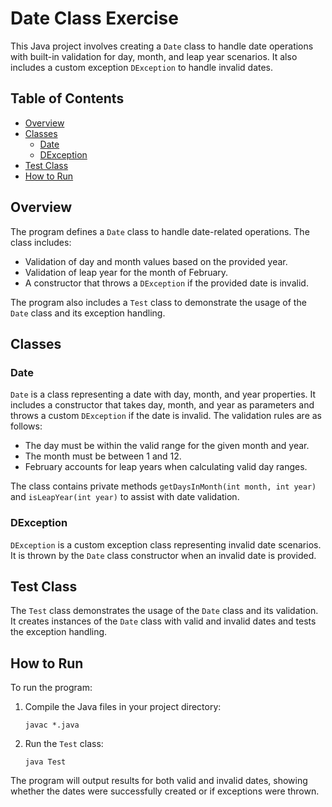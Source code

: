 # Date Class Exercise

This Java project involves creating a `Date` class to handle date operations with built-in validation for day, month, and leap year scenarios. It also includes a custom exception `DException` to handle invalid dates.

## Table of Contents

- [Overview](#overview)
- [Classes](#classes)
    - [Date](#date)
    - [DException](#dexception)
- [Test Class](#test-class)
- [How to Run](#how-to-run)

## Overview

The program defines a `Date` class to handle date-related operations. The class includes:

- Validation of day and month values based on the provided year.
- Validation of leap year for the month of February.
- A constructor that throws a `DException` if the provided date is invalid.

The program also includes a `Test` class to demonstrate the usage of the `Date` class and its exception handling.

## Classes

### Date

`Date` is a class representing a date with day, month, and year properties. It includes a constructor that takes day, month, and year as parameters and throws a custom `DException` if the date is invalid. The validation rules are as follows:

- The day must be within the valid range for the given month and year.
- The month must be between 1 and 12.
- February accounts for leap years when calculating valid day ranges.

The class contains private methods `getDaysInMonth(int month, int year)` and `isLeapYear(int year)` to assist with date validation.

### DException

`DException` is a custom exception class representing invalid date scenarios. It is thrown by the `Date` class constructor when an invalid date is provided.

## Test Class

The `Test` class demonstrates the usage of the `Date` class and its validation. It creates instances of the `Date` class with valid and invalid dates and tests the exception handling.

## How to Run

To run the program:

1. Compile the Java files in your project directory:
   ```
   javac *.java
   ```

2. Run the `Test` class:
   ```
   java Test
   ```

The program will output results for both valid and invalid dates, showing whether the dates were successfully created or if exceptions were thrown.
